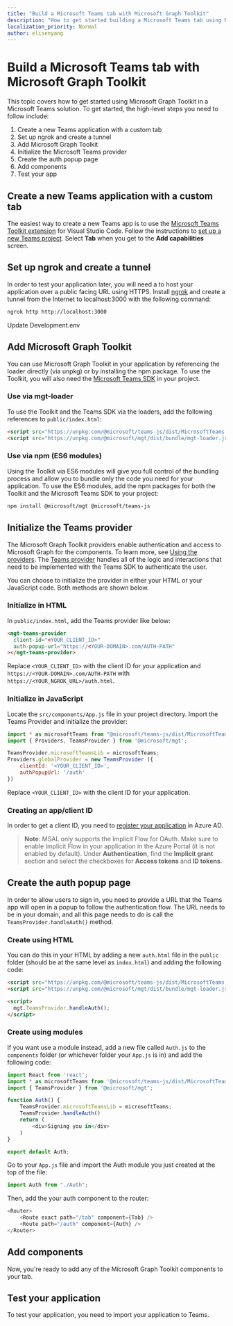 ```yaml
---
title: "Build a Microsoft Teams tab with Microsoft Graph Toolkit"
description: "How to get started building a Microsoft Teams tab using Microsoft Graph Toolkit."
localization_priority: Normal
author: elisenyang
---
```


# Build a Microsoft Teams tab with Microsoft Graph Toolkit

This topic covers how to get started using Microsoft Graph Toolkit in a Microsoft Teams solution. To get started, the high-level steps you need to follow include:

1. Create a new Teams application with a custom tab
2. Set up ngrok and create a tunnel
3. Add Microsoft Graph Toolkit
4. Initialize the Microsoft Teams provider
5. Create the auth popup page
6. Add components
7. Test your app

## Create a new Teams application with a custom tab

The easiest way to create a new Teams app is to use the [Microsoft Teams Toolkit extension](https://marketplace.visualstudio.com/items?itemName=TeamsDevApp.ms-teams-vscode-extension) for Visual Studio Code. Follow the instructions to [set up a new Teams project](https://docs.microsoft.com/microsoftteams/platform/toolkit/visual-studio-code-overview#set-up-a-new-teams-project). Select **Tab** when you get to the **Add capabilities** screen.

## Set up ngrok and create a tunnel

In order to test your application later, you will need a to host your application over a public facing URL using HTTPS. Install [ngrok](https://ngrok.com/download) and create a tunnel from the Internet to localhost:3000 with the following command:

```bash
ngrok http http://localhost:3000
```
Update Development.env

## Add Microsoft Graph Toolkit

You can use Microsoft Graph Toolkit in your application by referencing the loader directly (via unpkg) or by installing the npm package. To use the Toolkit, you will also need the [Microsoft Teams SDK](https://docs.microsoft.com/en-us/javascript/api/overview/msteams-client?view=msteams-client-js-latest) in your project.

### Use via mgt-loader
To use the Toolkit and the Teams SDK via the loaders, add the following references to `public/index.html`:

```html
<script src="https://unpkg.com/@microsoft/teams-js/dist/MicrosoftTeams.min.js" crossorigin="anonymous"></script>
<script src="https://unpkg.com/@microsoft/mgt/dist/bundle/mgt-loader.js"></script>
```

### Use via npm (ES6 modules)
Using the Toolkit via ES6 modules will give you full control of the bundling process and allow you to bundle only the code you need for your application. To use the ES6 modules, add the npm packages for both the Toolkit and the Microsoft Teams SDK to your project:

```bash
npm install @microsoft/mgt @microsoft/teams-js
```

## Initialize the Teams provider

The Microsoft Graph Toolkit providers enable authentication and access to Microsoft Graph for the components. To learn more, see [Using the providers](../providers.md). The [Teams provider](../providers/teams.md) handles all of the logic and interactions that need to be implemented with the Teams SDK to authenticate the user.

You can choose to initialize the provider in either your HTML or your JavaScript code. Both methods are shown below.

### Initialize in HTML

In `public/index.html`, add the Teams provider like below:

```html
<mgt-teams-provider
  client-id="<YOUR_CLIENT_ID>"
  auth-popup-url="https://<YOUR-DOMAIN>.com/AUTH-PATH"
></mgt-teams-provider>
```

Replace `<YOUR_CLIENT_ID>` with the client ID for your application and `https://<YOUR-DOMAIN>.com/AUTH-PATH` with `https://<YOUR_NGROK_URL>/auth.html`.

### Initialize in JavaScript

Locate the `src/components/App.js` file in your project directory. Import the Teams Provider and initialize the provider:

```js
import * as microsoftTeams from "@microsoft/teams-js/dist/MicrosoftTeams";
import { Providers, TeamsProvider } from '@microsoft/mgt';

TeamsProvider.microsoftTeamsLib = microsoftTeams;
Providers.globalProvider = new TeamsProvider ({
    clientId: '<YOUR_CLIENT_ID>',
    authPopupUrl: '/auth'
})
```
Replace `<YOUR_CLIENT_ID>` with the client ID for your application.

### Creating an app/client ID
In order to get a client ID, you need to [register your application](https://docs.microsoft.com/graph/auth-register-app-v2) in Azure AD. 
>**Note**: MSAL only supports the Implicit Flow for OAuth. Make sure to enable Implicit Flow in your application in the Azure Portal (it is not enabled by default). Under **Authentication**, find the **Implicit grant** section and select the checkboxes for **Access tokens** and **ID tokens**. 

## Create the auth popup page

In order to allow users to sign in, you need to provide a URL that the Teams app will open in a popup to  follow the authentication flow. The URL needs to be in your domain, and all this page needs to do is call the `TeamsProvider.handleAuth()` method.

### Create using HTML
You can do this in your HTML by adding a new `auth.html` file in the `public` folder (should be at the same level as `index.html`) and adding the following code: 

```html
<script src="https://unpkg.com/@microsoft/teams-js/dist/MicrosoftTeams.min.js" crossorigin="anonymous"></script>
<script src="https://unpkg.com/@microsoft/mgt/dist/bundle/mgt-loader.js"></script>

<script>
  mgt.TeamsProvider.handleAuth();
</script>
```

### Create using modules
If you want use a module instead, add a new file called `Auth.js` to the `components` folder (or whichever folder your `App.js` is in) and add the following code:

```js
import React from 'react';
import * as microsoftTeams from '@microsoft/teams-js/dist/MicrosoftTeams';
import { TeamsProvider } from '@microsoft/mgt';

function Auth() {
    TeamsProvider.microsoftTeamsLib = microsoftTeams;
    TeamsProvider.handleAuth()
    return (
        <div>Signing you in</div>
    )
}

export default Auth;
```
Go to your `App.js` file and import the Auth module you just created at the top of the file:
```js
import Auth from "./Auth";
```

Then, add the your auth component to the router:

```js
<Router>
    <Route exact path="/tab" component={Tab} />
    <Route path="/auth" component={Auth} />
</Router>
```

## Add components

Now, you're ready to add any of the Microsoft Graph Toolkit components to your tab. 

## Test your application

To test your application, you need to import your application to Teams.





